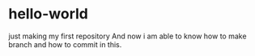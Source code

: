 # hello-world
just making my first repository
And now i am able to know how to make branch and how to commit in this.
